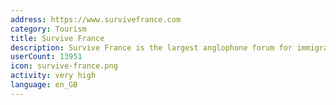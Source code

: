 ```yaml
---
address: https://www.survivefrance.com
category: Tourism
title: Survive France
description: Survive France is the largest anglophone forum for immigrants in France
userCount: 13951
icon: survive-france.png
activity: very high
language: en_GB
---
```

